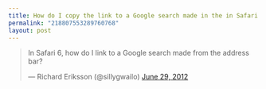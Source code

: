 ```yaml
---
title: How do I copy the link to a Google search made in the in Safari 6 (Mac) address bar?
permalink: "218807553289760768"
layout: post
---
```




<blockquote class="twitter-tweet"><p>In Safari 6, how do I link to a Google search made from the address bar?</p>&mdash; Richard Eriksson (@sillygwailo) <a href="https://twitter.com/sillygwailo/status/218807553289760768" data-datetime="2012-06-29T20:46:00+00:00">June 29, 2012</a></blockquote>
<script src="//platform.twitter.com/widgets.js" charset="utf-8"></script>
	
